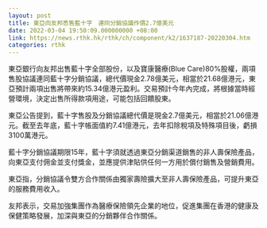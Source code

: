 ```yaml
---
layout: post
title: 東亞向友邦悉售藍十字　連同分銷協議作價2.7億美元
date: 2022-03-04 19:50:09.000000000 +08:00
link: https://news.rthk.hk/rthk/ch/component/k2/1637187-20220304.htm
categories: rthk
---
```


東亞銀行向友邦出售藍十字全部股份，以及寶康醫療(Blue Care)80%股權，兩項售股協議連同藍十字分銷協議，總代價現金2.78億美元，相當於21.68億港元，東亞預計兩項出售將帶來約15.34億港元盈利。交易預計今年內完成，將根據當時經營環境，決定出售所得款項用途，可能包括回饋股東。

東亞公告提到，藍十字售股及分銷協議總代價是現金2.7億美元，相當於21.06億港元。截至去年底，藍十字帳面值約7.41億港元，去年扣除稅項及特殊項目後，虧損3100萬港元。

藍十字分銷協議期限15年，藍十字須就透過東亞分銷渠道銷售的非人壽保險產品，向東亞支付佣金並支付獎金，並應提供津貼供任何一方用於償付銷售及營銷費用。

東亞指，分銷協議令雙方合作關係由獨家壽險擴大至非人壽保險產品，可提升東亞的服務費用收入。

友邦表示，交易加強集團作為醫療保險領先企業的地位，促進集團在香港的健康及保健策略發展，加深與東亞的分銷夥伴合作關係。
